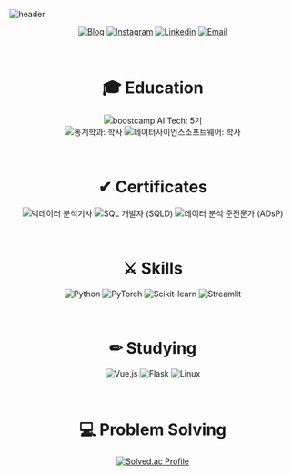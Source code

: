 ![header](https://capsule-render.vercel.app/api?type=transparent&color=auto&height=170&section=header&text=JOOHYEONG's&desc=GitHub&fontSize=50&fontColor=BDBDBD&rotate=10&fontAlignY=25&fontAlign=75&descAlignY=43&descAlign=80&&animation=twinkling)

<div align="center">
  
[![Blog](https://img.shields.io/badge/Blog-FF5722?style=flat-square&logo=tistory&logoColor=white)](https://bles.tistory.com/)
[![Instagram](https://img.shields.io/badge/Instagram-E4405F?style=flat-square&logo=instagram&logoColor=white)](https://www.instagram.com/gangjoohyeong/)
[![Linkedin](https://img.shields.io/badge/Linkedin-0077B5?style=flat-square&logo=linkedin&logoColor=white)](https://www.linkedin.com/in/joohyeong-kang-31ba29267/)
[![Email](https://img.shields.io/badge/Email-D14836?style=flat-square&logo=gmail&logoColor=white)](mailto:bles@kakao.com)

</div>

<br>

<h1 align="center">🎓 Education</h1>

<p align="center">
  <img src="https://img.shields.io/badge/boostcamp AI Tech-5기-9932CC?style=flat-square" alt="boostcamp AI Tech: 5기">
  <br>
  <img src="https://img.shields.io/badge/통계학과-학사-2E8B57?style=flat-square" alt="통계학과: 학사">
  <img src="https://img.shields.io/badge/데이터사이언스소프트웨어-학사-2E8B57?style=flat-square" alt="데이터사이언스소프트웨어: 학사">
</p>

<br>

<h1 align="center">✔ Certificates</h1>

<p align="center">
  <img src="https://img.shields.io/badge/빅데이터분석기사-2022.07-FFD700?style=flat-square" alt="빅데이터 분석기사">
  <img src="https://img.shields.io/badge/SQL개발자(SQLD)-2021.12-FFD700?style=flat-square" alt="SQL 개발자 (SQLD)">
  <img src="https://img.shields.io/badge/데이터분석준전문가(ADsP)-2021.09-FFD700?style=flat-square" alt="데이터 분석 준전문가 (ADsP)">
</p>

<br>

<h1 align="center">⚔ Skills</h1>
<p align="center">
  <img src="https://img.shields.io/badge/Python-3776AB?style=flat-square&logo=python&logoColor=white" alt="Python">
  <img src="https://img.shields.io/badge/PyTorch-EE4C2C?style=flat-square&logo=pytorch&logoColor=white" alt="PyTorch">
  <img src="https://img.shields.io/badge/Scikit--learn-F7931E?style=flat-square&logo=scikit-learn&logoColor=white" alt="Scikit-learn">
  <img src="https://img.shields.io/badge/Streamlit-FF4B4B?style=flat-square&logo=streamlit&logoColor=white" alt="Streamlit">
</p>

<br>

<h1 align="center">✏ Studying</h1>
<p align="center">
  <img src="https://img.shields.io/badge/Vue.js-4FC08D?style=flat-square&logo=vue.js&logoColor=white" alt="Vue.js">
  <img src="https://img.shields.io/badge/Flask-000000?style=flat-square&logo=flask&logoColor=white" alt="Flask">
  <img src="https://img.shields.io/badge/Linux-FCC624?style=flat-square&logo=linux&logoColor=black" alt="Linux">
</p>

<br>
<h1 align="center">💻 Problem Solving</h1>
<p align="center">
<div align="center">
  
  [![Solved.ac Profile](http://mazassumnida.wtf/api/v2/generate_badge?boj=kics4948)](https://solved.ac/kics4948/)
  
</div>
</p>
